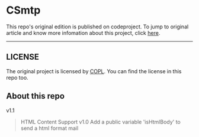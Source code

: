 # CSmtp
This repo's original edition is published on codeproject. To jump to original article and know more infomation about this project, click [here](http://www.codeproject.com/Articles/28806/SMTP-Client).
***
## LICENSE
The original project is licensed by [COPL](http://www.codeproject.com/info/cpol10.aspx). You can find the license in this repo too.
## About this repo
v1.1
> HTML Content Support
v1.0
> Add a public variable 'isHtmlBody' to send a html format mail
